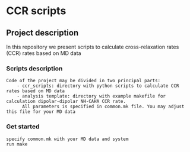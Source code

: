 # CCR scripts 

## Project description

In this repository we present scripts to calculate cross-relaxation rates (CCR) rates
based on MD data

### Scripts description

    Code of the project may be divided in two principal parts:
        - ccr_scripts: directory with python scripts to calculate CCR rates based on MD data
        - analysis template: directory with example makefile for calculation dipolar-dipolar NH-CAHA CCR rate. 
          All parameters is specified in common.mk file. You may adjust this file for your MD data
    
### Get started
    specify common.mk with your MD data and system
    run make